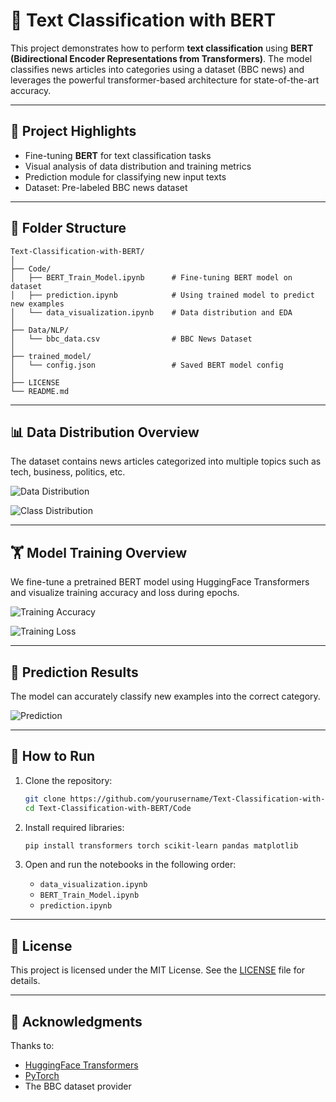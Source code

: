 # 🤖 Text Classification with BERT

This project demonstrates how to perform **text classification** using **BERT (Bidirectional Encoder Representations from Transformers)**. The model classifies news articles into categories using a dataset (BBC news) and leverages the powerful transformer-based architecture for state-of-the-art accuracy.

---

## 📌 Project Highlights

- Fine-tuning **BERT** for text classification tasks
- Visual analysis of data distribution and training metrics
- Prediction module for classifying new input texts
- Dataset: Pre-labeled BBC news dataset

---

## 📁 Folder Structure

```
Text-Classification-with-BERT/
│
├── Code/
│   ├── BERT_Train_Model.ipynb      # Fine-tuning BERT model on dataset
│   ├── prediction.ipynb            # Using trained model to predict new examples
│   └── data_visualization.ipynb    # Data distribution and EDA
│
├── Data/NLP/
│   └── bbc_data.csv                # BBC News Dataset
│
├── trained_model/
│   └── config.json                 # Saved BERT model config
│
├── LICENSE
└── README.md
```

---

## 📊 Data Distribution Overview

The dataset contains news articles categorized into multiple topics such as tech, business, politics, etc.

![Data Distribution](https://github.com/altanulaszohre/Text-Classification-with-BERT/assets/111522957/b36425a6-280d-41af-a3fd-1f2c1f0349bb)

![Class Distribution](https://github.com/altanulaszohre/Text-Classification-with-BERT/assets/111522957/535cc5ec-bb55-4448-9ca3-c6e0e3bbbe16)

---

## 🏋️ Model Training Overview

We fine-tune a pretrained BERT model using HuggingFace Transformers and visualize training accuracy and loss during epochs.

![Training Accuracy](https://github.com/altanulaszohre/Text-Classification-with-BERT/assets/111522957/9fb5ee3f-bae8-4410-81f6-b96c4003daab)

![Training Loss](https://github.com/altanulaszohre/Text-Classification-with-BERT/assets/111522957/c8a37a3f-a6d4-4bda-904d-ecc76912fbae)

---

## 🧪 Prediction Results

The model can accurately classify new examples into the correct category.

![Prediction](https://github.com/altanulaszohre/Text-Classification-with-BERT/assets/111522957/cc7ae654-fc88-4b17-b613-d169e77a58ae)

---

## 🚀 How to Run

1. Clone the repository:
   ```bash
   git clone https://github.com/yourusername/Text-Classification-with-BERT.git
   cd Text-Classification-with-BERT/Code
   ```

2. Install required libraries:
   ```bash
   pip install transformers torch scikit-learn pandas matplotlib
   ```

3. Open and run the notebooks in the following order:
   - `data_visualization.ipynb`
   - `BERT_Train_Model.ipynb`
   - `prediction.ipynb`

---

## 📄 License

This project is licensed under the MIT License. See the [LICENSE](../LICENSE) file for details.

---

## 🙌 Acknowledgments

Thanks to:
- [HuggingFace Transformers](https://huggingface.co/transformers/)
- [PyTorch](https://pytorch.org/)
- The BBC dataset provider
